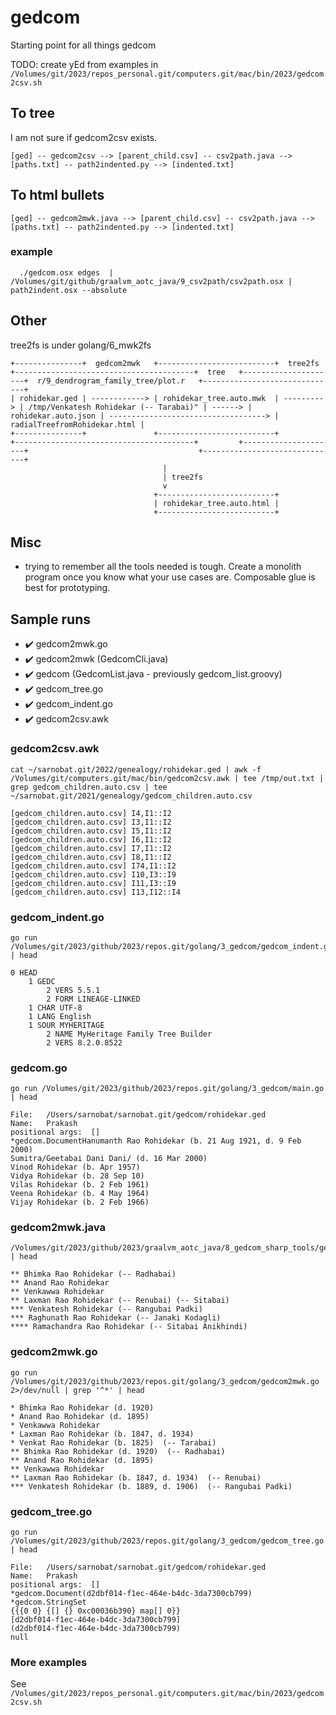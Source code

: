 # gedcom
Starting point for all things gedcom

TODO: create yEd from examples in `/Volumes/git/2023/repos_personal.git/computers.git/mac/bin/2023/gedcom2csv.sh`

## To tree
I am not sure if gedcom2csv exists.
```
[ged] -- gedcom2csv --> [parent_child.csv] -- csv2path.java --> [paths.txt] -- path2indented.py --> [indented.txt]
```

## To html bullets
```
[ged] -- gedcom2mwk.java --> [parent_child.csv] -- csv2path.java --> [paths.txt] -- path2indented.py --> [indented.txt]
```

### example
```
  ./gedcom.osx edges  | /Volumes/git/github/graalvm_aotc_java/9_csv2path/csv2path.osx | path2indent.osx --absolute
```

## Other
tree2fs is under golang/6_mwk2fs
```
+---------------+  gedcom2mwk   +--------------------------+  tree2fs   +----------------------------------------+  tree   +---------------------+  r/9_dendrogram_family_tree/plot.r   +------------------------------+
| rohidekar.ged | ------------> | rohidekar_tree.auto.mwk  | ---------> | /tmp/Venkatesh Rohidekar (-- Tarabai)" | ------> | rohidekar.auto.json | -----------------------------------> | radialTreefromRohidekar.html |
+---------------+               +--------------------------+            +----------------------------------------+         +---------------------+                                      +------------------------------+
                                  |
                                  | tree2fs
                                  v
                                +--------------------------+
                                | rohidekar_tree.auto.html |
                                +--------------------------+

```


## Misc
* trying to remember all the tools needed is tough. Create a monolith program once you know what your use cases are. Composable glue is best for prototyping.

## Sample runs


* ✔️ gedcom2mwk.go
* ✔️ gedcom2mwk (GedcomCli.java)
* ✔️ gedcom (GedcomList.java - previously gedcom_list.groovy)
* ✔️ gedcom_tree.go
* ✔️ gedcom_indent.go
* ✔️ gedcom2csv.awk


### gedcom2csv.awk
```
cat ~/sarnobat.git/2022/genealogy/rohidekar.ged | awk -f /Volumes/git/computers.git/mac/bin/gedcom2csv.awk | tee /tmp/out.txt | grep gedcom_children.auto.csv | tee ~/sarnobat.git/2021/genealogy/gedcom_children.auto.csv
```
```
[gedcom_children.auto.csv] I4,I1::I2
[gedcom_children.auto.csv] I3,I1::I2
[gedcom_children.auto.csv] I5,I1::I2
[gedcom_children.auto.csv] I6,I1::I2
[gedcom_children.auto.csv] I7,I1::I2
[gedcom_children.auto.csv] I8,I1::I2
[gedcom_children.auto.csv] I74,I1::I2
[gedcom_children.auto.csv] I10,I3::I9
[gedcom_children.auto.csv] I11,I3::I9
[gedcom_children.auto.csv] I13,I12::I4
```
### gedcom_indent.go
```
go run /Volumes/git/2023/github/2023/repos.git/golang/3_gedcom/gedcom_indent.go | head
```
```
0 HEAD
	1 GEDC
		2 VERS 5.5.1
		2 FORM LINEAGE-LINKED
	1 CHAR UTF-8
	1 LANG English
	1 SOUR MYHERITAGE
		2 NAME MyHeritage Family Tree Builder
		2 VERS 8.2.0.8522
```

### gedcom.go
```
go run /Volumes/git/2023/github/2023/repos.git/golang/3_gedcom/main.go | head
```

```
File:	/Users/sarnobat/sarnobat.git/gedcom/rohidekar.ged
Name:	Prakash
positional args:  []
*gedcom.DocumentHanumanth Rao Rohidekar (b. 21 Aug 1921, d. 9 Feb 2000)
Sumitra/Geetabai Dani Dani/ (d. 16 Mar 2000)
Vinod Rohidekar (b. Apr 1957)
Vidya Rohidekar (b. 28 Sep 10)
Vilas Rohidekar (b. 2 Feb 1961)
Veena Rohidekar (b. 4 May 1964)
Vijay Rohidekar (b. 2 Feb 1966)
```

### gedcom2mwk.java
```
/Volumes/git/2023/github/2023/graalvm_aotc_java/8_gedcom_sharp_tools/gedcom2mwk.osx | head
```
```
** Bhimka Rao Rohidekar (-- Radhabai)
** Anand Rao Rohidekar
** Venkawwa Rohidekar
** Laxman Rao Rohidekar (-- Renubai) (-- Sitabai)
*** Venkatesh Rohidekar (-- Rangubai Padki)
*** Raghunath Rao Rohidekar (-- Janaki Kodagli)
**** Ramachandra Rao Rohidekar (-- Sitabai Anikhindi)
```
### gedcom2mwk.go
```
go run /Volumes/git/2023/github/2023/repos.git/golang/3_gedcom/gedcom2mwk.go 2>/dev/null | grep '^*' | head
```
```
* Bhimka Rao Rohidekar (d. 1920)
* Anand Rao Rohidekar (d. 1895)
* Venkawwa Rohidekar
* Laxman Rao Rohidekar (b. 1847, d. 1934)
* Venkat Rao Rohidekar (b. 1825)  (-- Tarabai)
** Bhimka Rao Rohidekar (d. 1920)  (-- Radhabai)
** Anand Rao Rohidekar (d. 1895)
** Venkawwa Rohidekar
** Laxman Rao Rohidekar (b. 1847, d. 1934)  (-- Renubai)
*** Venkatesh Rohidekar (b. 1889, d. 1906)  (-- Rangubai Padki)
```

### gedcom_tree.go

```
go run /Volumes/git/2023/github/2023/repos.git/golang/3_gedcom/gedcom_tree.go | head
```
```
File:	/Users/sarnobat/sarnobat.git/gedcom/rohidekar.ged
Name:	Prakash
positional args:  []
*gedcom.Document(d2dbf014-f1ec-464e-b4dc-3da7300cb799)
*gedcom.StringSet
{{{0 0} {[] {} 0xc00036b390} map[] 0}}
[d2dbf014-f1ec-464e-b4dc-3da7300cb799]
(d2dbf014-f1ec-464e-b4dc-3da7300cb799)
null
```

### More examples

See `/Volumes/git/2023/repos_personal.git/computers.git/mac/bin/2023/gedcom2csv.sh`